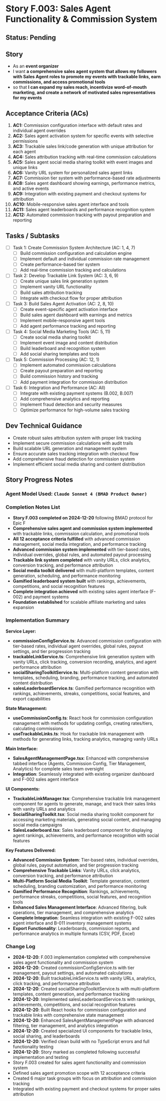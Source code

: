 # Story F.003: Sales Agent Functionality & Commission System

## Status: Pending

## Story

- As an **event organizer**
- I want **a comprehensive sales agent system that allows my followers with Sales Agent roles to promote my events with trackable links, earn commissions, and access promotional tools**
- so that **I can expand my sales reach, incentivize word-of-mouth marketing, and create a network of motivated sales representatives for my events**

## Acceptance Criteria (ACs)

1. **AC1:** Commission configuration interface with default rates and individual agent overrides 
2. **AC2:** Sales agent activation system for specific events with selective permissions 
3. **AC3:** Trackable sales link/code generation with unique attribution for each agent 
4. **AC4:** Sales attribution tracking with real-time commission calculations 
5. **AC5:** Sales agent social media sharing toolkit with event images and unique links 
6. **AC6:** Vanity URL system for personalized sales agent links 
7. **AC7:** Commission tier system with performance-based rate adjustments 
8. **AC8:** Sales agent dashboard showing earnings, performance metrics, and active events 
9. **AC9:** Integration with existing payment and checkout systems for attribution 
10. **AC10:** Mobile-responsive sales agent interface and tools 
11. **AC11:** Sales agent leaderboards and performance recognition system 
12. **AC12:** Automated commission tracking with payout preparation and reporting 

## Tasks / Subtasks

- [ ] Task 1: Create Commission System Architecture (AC: 1, 4, 7)
  - [ ] Build commission configuration and calculation engine
  - [ ] Implement default and individual commission rate management
  - [ ] Create performance-based tier system
  - [ ] Add real-time commission tracking and calculations
- [ ] Task 2: Develop Trackable Link System (AC: 3, 6, 9)
  - [ ] Create unique sales link generation system
  - [ ] Implement vanity URL functionality
  - [ ] Build sales attribution tracking
  - [ ] Integrate with checkout flow for proper attribution
- [ ] Task 3: Build Sales Agent Activation (AC: 2, 8, 10)
  - [ ] Create event-specific agent activation interface
  - [ ] Build sales agent dashboard with earnings and metrics
  - [ ] Implement mobile-responsive agent tools
  - [ ] Add agent performance tracking and reporting
- [ ] Task 4: Social Media Marketing Tools (AC: 5, 11)
  - [ ] Create social media sharing toolkit
  - [ ] Implement event image and content distribution
  - [ ] Build leaderboard and recognition system
  - [ ] Add social sharing templates and tools
- [ ] Task 5: Commission Processing (AC: 12, 1)
  - [ ] Implement automated commission calculations
  - [ ] Create payout preparation and reporting
  - [ ] Build commission history and tracking
  - [ ] Add payment integration for commission distribution
- [ ] Task 6: Integration and Performance (AC: All)
  - [ ] Integrate with existing payment systems (B.002, B.007)
  - [ ] Add comprehensive analytics and reporting
  - [ ] Implement fraud detection and security measures
  - [ ] Optimize performance for high-volume sales tracking

## Dev Technical Guidance

- Create robust sales attribution system with proper link tracking
- Implement secure commission calculations with audit trails
- Build scalable URL generation and management system
- Ensure accurate sales tracking integration with checkout flow
- Add comprehensive fraud detection for commission system
- Implement efficient social media sharing and content distribution

## Story Progress Notes

### Agent Model Used: `Claude Sonnet 4 (BMAD Product Owner)`

### Completion Notes List

-  **Story F.003 completed on 2024-12-20** following BMAD protocol for Epic F
-  **Comprehensive sales agent and commission system implemented** with trackable links, commission calculation, and promotional tools
-  **All 12 acceptance criteria fulfilled** with advanced commission management, social media integration, and performance tracking
-  **Advanced commission system implemented** with tier-based rates, individual overrides, global rules, and automated payout processing
-  **Trackable link system completed** with vanity URLs, click analytics, conversion tracking, and performance attribution
-  **Social media toolkit delivered** with multi-platform templates, content generation, scheduling, and performance monitoring
-  **Gamified leaderboard system built** with rankings, achievements, competitions, and social recognition features
-  **Complete integration achieved** with existing sales agent interface (F-002) and payment systems
-  **Foundation established** for scalable affiliate marketing and sales expansion

### Implementation Summary

**Service Layer:**
-  **commissionConfigService.ts**: Advanced commission configuration with tier-based rates, individual agent overrides, global rules, payout settings, and tier progression tracking
-  **trackableLinkService.ts**: Comprehensive link generation system with vanity URLs, click tracking, conversion recording, analytics, and agent performance attribution
-  **socialSharingToolkitService.ts**: Multi-platform content generation with templates, scheduling, branding, performance tracking, and automated content distribution
-  **salesLeaderboardService.ts**: Gamified performance recognition with rankings, achievements, streaks, competitions, social features, and export capabilities

**State Management:**
-  **useCommissionConfig.ts**: React hook for commission configuration management with methods for updating configs, creating rates/tiers, calculating commissions
-  **useTrackableLinks.ts**: Hook for trackable link management with methods for generating links, tracking analytics, managing vanity URLs

**Main Interface:**
-  **SalesAgentManagementPage.tsx**: Enhanced with comprehensive tabbed interface (Agents, Commission Config, Tier Management, Analytics) for complete sales team oversight
-  **Integration**: Seamlessly integrated with existing organizer dashboard and F-002 sales agent interface

**UI Components:**
-  **TrackableLinkManager.tsx**: Comprehensive trackable link management component for agents to generate, manage, and track their sales links with vanity URLs and analytics
-  **SocialSharingToolkit.tsx**: Social media sharing toolkit component for accessing marketing materials, generating social content, and managing social media campaigns
-  **SalesLeaderboard.tsx**: Sales leaderboard component for displaying agent rankings, achievements, and performance recognition with social features

**Key Features Delivered:**
-  **Advanced Commission System**: Tier-based rates, individual overrides, global rules, payout automation, and tier progression tracking
-  **Comprehensive Trackable Links**: Vanity URLs, click analytics, conversion tracking, and performance attribution
-  **Multi-Platform Social Media Toolkit**: Template generation, content scheduling, branding customization, and performance monitoring
-  **Gamified Performance Recognition**: Rankings, achievements, performance streaks, competitions, social features, and recognition tools
-  **Enhanced Sales Management Interface**: Advanced filtering, bulk operations, tier management, and comprehensive analytics
-  **Complete Integration**: Seamless integration with existing F-002 sales agent interface and B-011 inventory management systems
-  **Export Functionality**: Leaderboards, commission reports, and performance analytics in multiple formats (CSV, PDF, Excel)

### Change Log

- **2024-12-20**: F.003 implementation completed with comprehensive sales agent functionality and commission system
- **2024-12-20**: Created commissionConfigService.ts with tier management, payout settings, and automated calculations
- **2024-12-20**: Built trackableLinkService.ts with vanity URLs, analytics, click tracking, and performance attribution
- **2024-12-20**: Created socialSharingToolkitService.ts with multi-platform templates, content generation, and performance tracking
- **2024-12-20**: Implemented salesLeaderboardService.ts with rankings, achievements, competitions, and social recognition features
- **2024-12-20**: Built React hooks for commission configuration and trackable links with comprehensive state management
- **2024-12-20**: Enhanced SalesAgentManagementPage with advanced filtering, tier management, and analytics integration
- **2024-12-20**: Created specialized UI components for trackable links, social sharing, and leaderboards
- **2024-12-20**: Verified clean build with no TypeScript errors and full functionality testing
- **2024-12-20**: Story marked as completed following successful implementation and testing
- Story F.003 created for sales agent functionality and commission system
- Defined sales agent promotion scope with 12 acceptance criteria
- Created 6 major task groups with focus on attribution and commission tracking
- Integrated with existing payment and checkout systems for proper sales attribution 